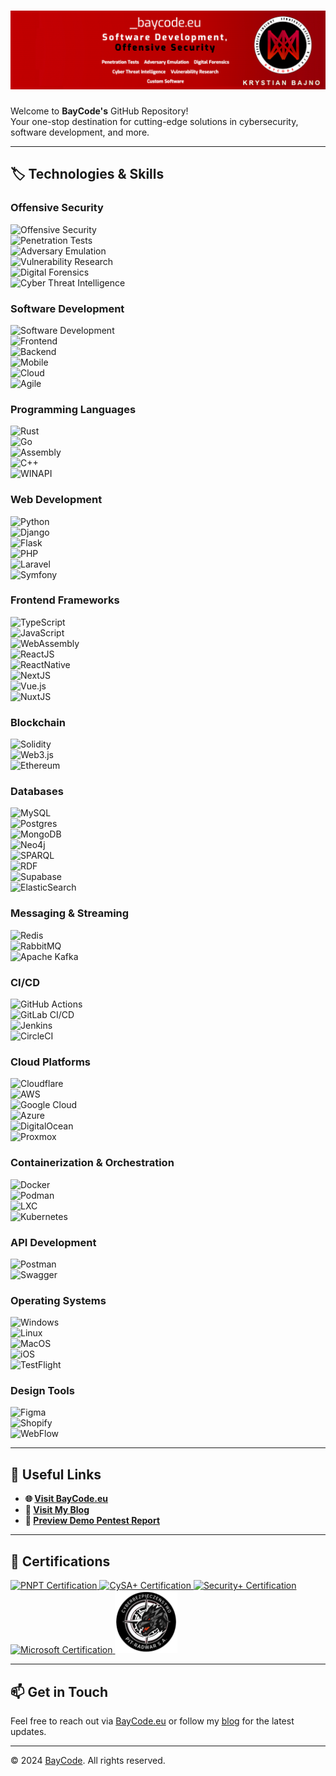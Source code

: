 # ![BayCode](img/baner2.png)

Welcome to **BayCode's** GitHub Repository!  
Your one-stop destination for cutting-edge solutions in cybersecurity, software development, and more.

---

## 🏷️ **Technologies & Skills**

### **Offensive Security**
![Offensive Security](https://img.shields.io/badge/Offensive%20Security-f00?style=for-the-badge)  
![Penetration Tests](https://img.shields.io/badge/Penetration%20Tests-f00?style=for-the-badge)  
![Adversary Emulation](https://img.shields.io/badge/Adversary%20Emulation-f00?style=for-the-badge)  
![Vulnerability Research](https://img.shields.io/badge/Vulnerability%20Research-000?style=for-the-badge)  
![Digital Forensics](https://img.shields.io/badge/Digital%20Forensics-00f?style=for-the-badge)  
![Cyber Threat Intelligence](https://img.shields.io/badge/Cyber%20Threat%20Intelligence-00f?style=for-the-badge)  

### **Software Development**
![Software Development](https://img.shields.io/badge/Software%20Development-1abc9c?style=for-the-badge)  
![Frontend](https://img.shields.io/badge/Frontend-2980b9?style=for-the-badge)  
![Backend](https://img.shields.io/badge/Backend-34495e?style=for-the-badge)  
![Mobile](https://img.shields.io/badge/Mobile-2ecc71?style=for-the-badge)  
![Cloud](https://img.shields.io/badge/Cloud-3498db?style=for-the-badge)  
![Agile](https://img.shields.io/badge/Agile-f1c40f?style=for-the-badge)  

### **Programming Languages**
![Rust](https://img.shields.io/badge/rust-F16822?style=for-the-badge&logo=rust&logoColor=white)  
![Go](https://img.shields.io/badge/go-%2300ADD8.svg?style=for-the-badge&logo=go&logoColor=white)  
![Assembly](https://img.shields.io/badge/Assembly-%23777BB4.svg?style=for-the-badge&logo=asm&logoColor=white)  
![C++](https://img.shields.io/badge/C++-%23777BB4.svg?style=for-the-badge&logo=c%2B%2B&logoColor=white)  
![WINAPI](https://img.shields.io/badge/WinAPI-%23777BB4.svg?style=for-the-badge&logo=windows&logoColor=white)  

### **Web Development**
![Python](https://img.shields.io/badge/python-007ACC?style=for-the-badge&logo=python&logoColor=white)  
![Django](https://img.shields.io/badge/django-007ACC?style=for-the-badge&logo=django&logoColor=white)  
![Flask](https://img.shields.io/badge/flask-007ACC?style=for-the-badge&logo=flask&logoColor=white)  
![PHP](https://img.shields.io/badge/php-%23777BB4.svg?style=for-the-badge&logo=php&logoColor=white)  
![Laravel](https://img.shields.io/badge/laravel-%23777BB4.svg?style=for-the-badge&logo=laravel&logoColor=white)  
![Symfony](https://img.shields.io/badge/symfony-%23777BB4.svg?style=for-the-badge&logo=symfony&logoColor=white)  

### **Frontend Frameworks**
![TypeScript](https://img.shields.io/badge/typescript-%23007ACC.svg?style=for-the-badge&logo=typescript&logoColor=white)  
![JavaScript](https://img.shields.io/badge/javascript-%23323330.svg?style=for-the-badge&logo=javascript&logoColor=%23F7DF1E)  
![WebAssembly](https://img.shields.io/badge/webassembly-%23323330.svg?style=for-the-badge&logo=webassembly&logoColor=%23F7DF1E)  
![ReactJS](https://img.shields.io/badge/reactjs-%23B7178C.svg?style=for-the-badge&logo=react&logoColor=white)  
![ReactNative](https://img.shields.io/badge/reactnative-%23B7178C.svg?style=for-the-badge&logo=react&logoColor=white)  
![NextJS](https://img.shields.io/badge/next.js-%23E0234E.svg?style=for-the-badge&logo=nextjs&logoColor=white)  
![Vue.js](https://img.shields.io/badge/vue.js-%234ea94b.svg?style=for-the-badge&logo=vue.js&logoColor=white)  
![NuxtJS](https://img.shields.io/badge/nuxt.js-%234ea94b.svg?style=for-the-badge&logo=nuxtjs&logoColor=white)  

### **Blockchain**
![Solidity](https://img.shields.io/badge/Solidity-%23363636.svg?style=for-the-badge&logo=solidity&logoColor=white)  
![Web3.js](https://img.shields.io/badge/web3.js-F16822?style=for-the-badge&logo=web3.js&logoColor=white)  
![Ethereum](https://img.shields.io/badge/Ethereum-3C3C3D?style=for-the-badge&logo=Ethereum&logoColor=white)  

### **Databases**
![MySQL](https://img.shields.io/badge/mysql-%2300f.svg?style=for-the-badge&logo=mysql&logoColor=white)  
![Postgres](https://img.shields.io/badge/postgres-%23316192.svg?style=for-the-badge&logo=postgresql&logoColor=white)  
![MongoDB](https://img.shields.io/badge/MongoDB-%234ea94b.svg?style=for-the-badge&logo=mongodb&logoColor=white)  
![Neo4j](https://img.shields.io/badge/Neo4j-%234ea94b.svg?style=for-the-badge&logo=Neo4j&logoColor=white)  
![SPARQL](https://img.shields.io/badge/SPARQL-%234ea94b.svg?style=for-the-badge&logo=SPARQL&logoColor=white)  
![RDF](https://img.shields.io/badge/RDF-%234ea94b.svg?style=for-the-badge&logo=RDF&logoColor=white)  
![Supabase](https://img.shields.io/badge/Supabase-3ECF8E?style=for-the-badge&logo=supabase&logoColor=white)  
![ElasticSearch](https://img.shields.io/badge/-ElasticSearch-005571?style=for-the-badge&logo=elasticsearch)  

### **Messaging & Streaming**
![Redis](https://img.shields.io/badge/redis-%23DD0031.svg?style=for-the-badge&logo=redis&logoColor=white)  
![RabbitMQ](https://img.shields.io/badge/RabbitMQ-FF6600?style=for-the-badge&logo=rabbitmq&logoColor=white)  
![Apache Kafka](https://img.shields.io/badge/Apache%20Kafka-000?style=for-the-badge&logo=apachekafka)  

### **CI/CD**
![GitHub Actions](https://img.shields.io/badge/github%20actions-%232671E5.svg?style=for-the-badge&logo=githubactions&logoColor=white)  
![GitLab CI/CD](https://img.shields.io/badge/gitlab%20ci/cd-%232671E5.svg?style=for-the-badge&logo=gitlab&logoColor=white)  
![Jenkins](https://img.shields.io/badge/jenkins-%232671E5.svg?style=for-the-badge&logo=jenkins&logoColor=white)  
![CircleCI](https://img.shields.io/badge/circle%20ci-%23161616.svg?style=for-the-badge&logo=circleci&logoColor=white)  

### **Cloud Platforms**
![Cloudflare](https://img.shields.io/badge/Cloudflare-F38020?style=for-the-badge&logo=Cloudflare&logoColor=white)  
![AWS](https://img.shields.io/badge/AWS-%23FF9900.svg?style=for-the-badge&logo=amazon-aws&logoColor=white)  
![Google Cloud](https://img.shields.io/badge/GoogleCloud-%234285F4.svg?style=for-the-badge&logo=google-cloud&logoColor=white)  
![Azure](https://img.shields.io/badge/Azure-007FFF.svg?style=for-the-badge&logo=azure&logoColor=white)  
![DigitalOcean](https://img.shields.io/badge/DigitalOcean-%230167ff.svg?style=for-the-badge&logo=digitalOcean&logoColor=white)  
![Proxmox](https://img.shields.io/badge/Proxmox-%230167ff.svg?style=for-the-badge&logo=Proxmox&logoColor=white)  

### **Containerization & Orchestration**
![Docker](https://img.shields.io/badge/docker-%230db7ed.svg?style=for-the-badge&logo=docker&logoColor=white)  
![Podman](https://img.shields.io/badge/podman-%230db7ed.svg?style=for-the-badge&logo=podman&logoColor=white)  
![LXC](https://img.shields.io/badge/lxc-%230db7ed.svg?style=for-the-badge&logo=lxc&logoColor=white)  
![Kubernetes](https://img.shields.io/badge/kubernetes-%23326ce5.svg?style=for-the-badge&logo=kubernetes&logoColor=white)  

### **API Development**
![Postman](https://img.shields.io/badge/Postman-FF6C37?style=for-the-badge&logo=postman&logoColor=white)  
![Swagger](https://img.shields.io/badge/-Swagger-%23Clojure?style=for-the-badge&logo=swagger&logoColor=white)  

### **Operating Systems**
![Windows](https://img.shields.io/badge/Windows-%23326ce5.svg?style=for-the-badge&logo=windows&logoColor=white)  
![Linux](https://img.shields.io/badge/Linux-%23326ce5.svg?style=for-the-badge&logo=linux&logoColor=white)  
![MacOS](https://img.shields.io/badge/MacOS-%23326ce5.svg?style=for-the-badge&logo=macos&logoColor=white)  
![iOS](https://img.shields.io/badge/iOS-%23326ce5.svg?style=for-the-badge&logo=ios&logoColor=white)  
![TestFlight](https://img.shields.io/badge/TestFlight-%23326ce5.svg?style=for-the-badge&logo=testflight&logoColor=white)  

### **Design Tools**
![Figma](https://img.shields.io/badge/Figma-%23326ce5.svg?style=for-the-badge&logo=figma&logoColor=white)  
![Shopify](https://img.shields.io/badge/Shopify-%23326ce5.svg?style=for-the-badge&logo=shopify&logoColor=white)  
![WebFlow](https://img.shields.io/badge/WebFlow-%23326ce5.svg?style=for-the-badge&logo=webflow&logoColor=white)  

---

## 🔗 **Useful Links**

- **🌐 [Visit BayCode.eu](https://baycode.eu)**
- **📝 [Visit My Blog](https://news.baycode.eu)**
- **📄 [Preview Demo Pentest Report](https://baycode.eu/pentest)**

---

## 🏅 **Certifications**

<span>
  <a href="https://academy.tcm-sec.com">
    <img width="100" height="100" src="https://baycode.eu/pnpt.png" alt="PNPT Certification" />
  </a>
  <a href="https://www.comptia.org">
    <img width="100" height="100" src="https://baycode.eu/cysa.png" alt="CySA+ Certification" />
  </a>
  <a href="https://www.comptia.org">
    <img width="100" height="100" src="https://baycode.eu/securityplus.png" alt="Security+ Certification" />
  </a>
  <a href="https://www.microsoft.com">
    <img width="100" height="100" src="https://images.credly.com/size/680x680/images/be8fcaeb-c769-4858-b567-ffaaa73ce8cf/image.png" alt="Microsoft Certification" />
  </a>
  <a href="https://pitradwar.com">
    <img width="100" height="100" src="img/cyberbezpieka.png" alt="Cyber Bezpieka" />
  </a>
</span>

---

## 📫 **Get in Touch**

Feel free to reach out via [BayCode.eu](https://baycode.eu) or follow my [blog](https://news.baycode.eu) for the latest updates.

---

© 2024 [BayCode](https://baycode.eu). All rights reserved.

